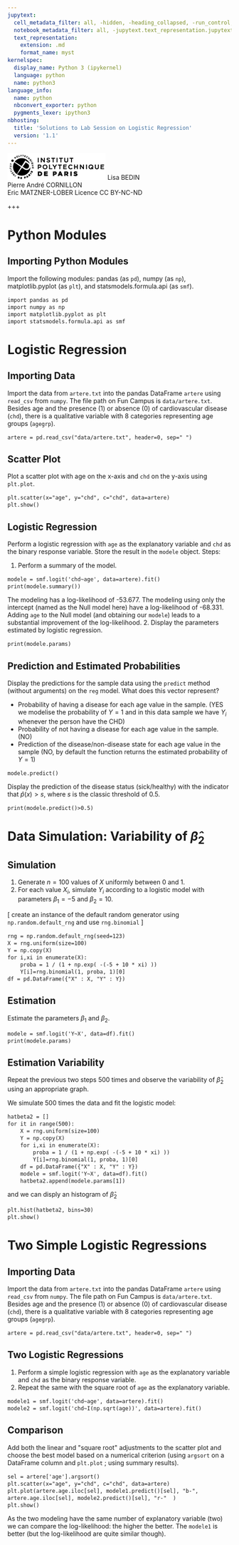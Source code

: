 ```yaml
---
jupytext:
  cell_metadata_filter: all, -hidden, -heading_collapsed, -run_control, -trusted
  notebook_metadata_filter: all, -jupytext.text_representation.jupytext_version, -jupytext.text_representation.format_version, -language_info.version, -language_info.codemirror_mode.version, -language_info.codemirror_mode, -language_info.file_extension, -language_info.mimetype, -toc
  text_representation:
    extension: .md
    format_name: myst
kernelspec:
  display_name: Python 3 (ipykernel)
  language: python
  name: python3
language_info:
  name: python
  nbconvert_exporter: python
  pygments_lexer: ipython3
nbhosting:
  title: 'Solutions to Lab Session on Logistic Regression'
  version: '1.1'
---
```


<div class="licence">
<span><img src="media/logo_IPParis.png" /></span>
<span>Lisa BEDIN<br />Pierre André CORNILLON<br />Eric MATZNER-LOBER</span>
<span>Licence CC BY-NC-ND</span>
</div>

+++

# Python Modules


## Importing Python Modules

Import the following modules: pandas (as `pd`), numpy (as `np`), matplotlib.pyplot (as `plt`), and statsmodels.formula.api (as `smf`).

```{code-cell} python
import pandas as pd
import numpy as np
import matplotlib.pyplot as plt
import statsmodels.formula.api as smf
```


# Logistic Regression


## Importing Data

Import the data from `artere.txt` into the pandas DataFrame `artere` using `read_csv` from `numpy`. The file path on Fun Campus is `data/artere.txt`. Besides age and the presence (1) or absence (0) of cardiovascular disease (`chd`), there is a qualitative variable with 8 categories representing age groups (`agegrp`).

```{code-cell} python
artere = pd.read_csv("data/artere.txt", header=0, sep=" ")
```


## Scatter Plot

Plot a scatter plot with age on the x-axis and `chd` on the y-axis using `plt.plot`.

```{code-cell} python
plt.scatter(x="age", y="chd", c="chd", data=artere)
plt.show()
```


## Logistic Regression

Perform a logistic regression with `age` as the explanatory variable and `chd` as the binary response variable. Store the result in the `modele` object. Steps:

1.  Perform a summary of the model.
    
```{code-cell} python
modele = smf.logit('chd~age', data=artere).fit()
print(modele.summary())
```

The modeling has a log-likelihood of -53.677. The modeling using only the intercept (named as the Null model here) have a log-likelihood of -68.331. Adding `age` to the Null model (and obtaining our `modele`) leads to a substantial improvement of the log-likelihood.
2.  Display the parameters estimated by logistic regression.

```{code-cell} python
print(modele.params)
```


## Prediction and Estimated Probabilities

Display the predictions for the sample data using the `predict` method (without arguments) on the `reg` model. What does this vector represent?

-   Probability of having a disease for each age value in the sample. (YES we modelise the probability of $Y=1$ and in this data sample we have $Y_i$ whenever the person have the CHD)
-   Probability of not having a disease for each age value in the sample. (NO)
-   Prediction of the disease/non-disease state for each age value in the sample (NO, by default the function returns the estimated probability of $Y=1$)

```{code-cell} python
modele.predict()
```

Display the prediction of the disease status (sick/healthy) with the indicator that $\hat p(x)>s$, where $s$ is the classic threshold of 0.5.

```{code-cell} python
print(modele.predict()>0.5)
```


# Data Simulation: Variability of $\hat \beta_2$


## Simulation

1.  Generate $n=100$ values of $X$ uniformly between 0 and 1.
2.  For each value $X_i$, simulate $Y_i$ according to a logistic model with parameters $\beta_1=-5$ and $\beta_2=10$.

\[ create an instance of the default random generator using `np.random.default_rng` and use `rng.binomial` \]

```{code-cell} python
rng = np.random.default_rng(seed=123)
X = rng.uniform(size=100)
Y = np.copy(X)
for i,xi in enumerate(X):
    proba = 1 / (1 + np.exp( -(-5 + 10 * xi) ))
    Y[i]=rng.binomial(1, proba, 1)[0]
df = pd.DataFrame({"X" : X, "Y" : Y})
```


## Estimation

Estimate the parameters $\beta_1$ and $\beta_2$.

```{code-cell} python
modele = smf.logit('Y~X', data=df).fit()
print(modele.params)
```


## Estimation Variability

Repeat the previous two steps 500 times and observe the variability of $\hat \beta_2$ using an appropriate graph.

We simulate 500 times the data and fit the logistic model:

```{code-cell} python
hatbeta2 = []
for it in range(500):
    X = rng.uniform(size=100)
    Y = np.copy(X)
    for i,xi in enumerate(X):
        proba = 1 / (1 + np.exp( -(-5 + 10 * xi) ))
        Y[i]=rng.binomial(1, proba, 1)[0]
    df = pd.DataFrame({"X" : X, "Y" : Y})
    modele = smf.logit('Y~X', data=df).fit()
    hatbeta2.append(modele.params[1])
```

and we can disply an histogram of $\hat \beta_2$

```{code-cell} python
plt.hist(hatbeta2, bins=30)
plt.show()
```


# Two Simple Logistic Regressions


## Importing Data

Import the data from `artere.txt` into the pandas DataFrame `artere` using `read_csv` from `numpy`. The file path on Fun Campus is `data/artere.txt`. Besides age and the presence (1) or absence (0) of cardiovascular disease (`chd`), there is a qualitative variable with 8 categories representing age groups (`agegrp`).

```{code-cell} python
artere = pd.read_csv("data/artere.txt", header=0, sep=" ")
```


## Two Logistic Regressions

1.  Perform a simple logistic regression with `age` as the explanatory variable and `chd` as the binary response variable.
2.  Repeat the same with the square root of `age` as the explanatory variable.

```{code-cell} python
modele1 = smf.logit('chd~age', data=artere).fit()
modele2 = smf.logit('chd~I(np.sqrt(age))', data=artere).fit()
```


## Comparison

Add both the linear and "square root" adjustments to the scatter plot and choose the best model based on a numerical criterion (using `argsort` on a DataFrame column and `plt.plot` ; using summary results).

```{code-cell} python
sel = artere['age'].argsort()
plt.scatter(x="age", y="chd", c="chd", data=artere)
plt.plot(artere.age.iloc[sel], modele1.predict()[sel], "b-", artere.age.iloc[sel], modele2.predict()[sel], "r-"  )
plt.show()
```

As the two modeling have the same number of explanatory variable (two) we can compare the log-likelihood: the higher the better. The `modele1` is better (but the log-likelihood are quite similar though).
